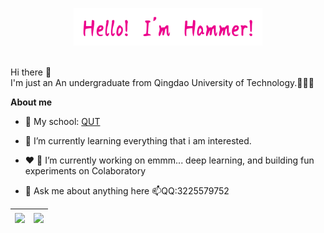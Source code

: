 <p align="center"><a href="https://blog.csdn.net/qq_51208442?spm=1000.2115.3001.5343" target="_blank"><img width="60%" alt="Hello, I'm bighammer. Welcome!" src="./assets/myname.png" /></a></p>

<br />
Hi there 👋
<br />
I'm just an An undergraduate from Qingdao University of Technology.🤔🤔🤔

**About me**

- 💼 My school: [QUT](http://english.qut.edu.cn/)

- 🌱 I’m currently learning everything that i am interested.

- ❤️ 🔭 I’m currently working on emmm... deep learning, and building fun experiments on Colaboratory

- 💬 Ask me about anything here 📫QQ:3225579752
  


| <img align="center" src="https://github-readme-stats-mikebeaton.vercel.app/api?username=bighammer-link&show_icons=true&include_all_commits=true&theme=synthwave" /> | <img align="center" src="https://github-readme-stats-mikebeaton.vercel.app/api/top-langs/?username=bighammer-link&layout=compact&theme=buefy&hide_border=true" /> |
| ------------- | ------------- |
